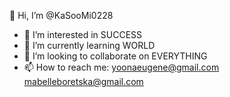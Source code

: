 👋 Hi, I’m @KaSooMi0228
- 👀 I’m interested in SUCCESS
- 🌱 I’m currently learning WORLD
- 💞️ I’m looking to collaborate on EVERYTHING
- 📫 How to reach me: yoonaeugene@gmail.com mabelleboretska@gmail.com
